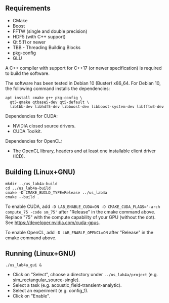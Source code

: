 
Requirements
------------

- CMake
- Boost
- FFTW (single and double precision)
- HDF5 (with C++ support)
- Qt 5.11 or newer
- TBB - Threading Building Blocks
- pkg-config
- GLU

A C++ compiler with support for C++17 (or newer specification) is required to
build the software.

The software has been tested in Debian 10 (Buster) x86_64. For Debian 10, the
following command installs the dependencies:

    apt install cmake g++ pkg-config \
      qt5-qmake qtbase5-dev qt5-default \
      libtbb-dev libhdf5-dev libboost-dev libboost-system-dev libfftw3-dev

Dependencies for CUDA:

- NVIDIA closed source drivers.
- CUDA Toolkit.

Dependencies for OpenCL:

- The OpenCL library, headers and at least one installable client driver (ICD).

Building (Linux+GNU)
--------------------

    mkdir ../us_lab4a-build
    cd ../us_lab4a-build
    cmake -D CMAKE_BUILD_TYPE=Release ../us_lab4a
    cmake --build .

To enable CUDA, add
` -D LAB_ENABLE_CUDA=ON -D CMAKE_CUDA_FLAGS='-arch compute_75 -code sm_75' `
after "Release" in the cmake command above. Replace "75" with the compute
capability of your GPU (without the dot). See https://developer.nvidia.com/cuda-gpus.

To enable OpenCL, add
` -D LAB_ENABLE_OPENCL=ON `
after "Release" in the cmake command above.

Running (Linux+GNU)
-------------------

    ./us_lab4a_gui &

- Click on "Select", choose a directory under `../us_lab4a/project`
  (e.g. sim_rectangular_source-single).
- Select a task (e.g. acoustic_field-transient-analytic).
- Select an experiment (e.g. config_1).
- Click on "Enable".
